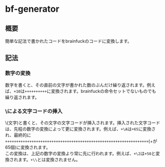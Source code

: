# bf-generator

## 概要

簡単な記法で書かれたコードをbrainfuckのコードに変換します。

## 記法

### 数字の変換

数字を書くと、その直前の文字が書かれた数のぶんだけ繰り返されます。例えば、```+10```は```++++++++++```に変換されます。brainfuckの命令セットでないものでも繰り返されます。

### \による文字コードの挿入

\\(文字)と書くと、その文字の文字コードが挿入されます。挿入された文字コードは、先程の数字の変換によって更に変換されます。例えば、```+\A```は```+65```に変換され、最終的に```+++++++++++++++++++++++++++++++++++++++++++++++++++++++++++++++++```(+が65個)に変換されます。  
この変換は、上記の数字の変換より常に先に行われます。例えば、```+\2```は```+50```と変換されます。```+\\```とは変換されません。